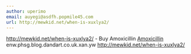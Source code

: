 ```yaml
---
author: uperimo
email: auyegi@asdfh.popmile45.com
url: http://mewkid.net/when-is-xuxlya2/
---
```


http://mewkid.net/when-is-xuxlya2/ - Buy Amoxicillin <a href="http://mewkid.net/when-is-xuxlya2/">Amoxicillin</a> enw.phsg.blog.dandart.co.uk.xan.yw http://mewkid.net/when-is-xuxlya2/
